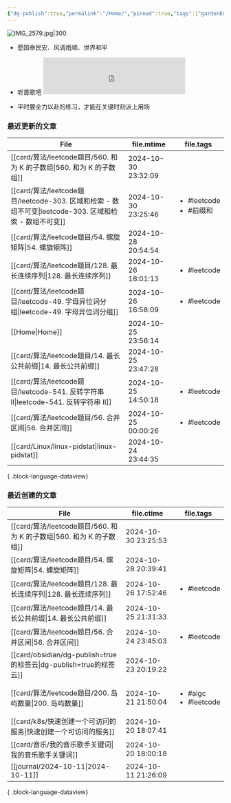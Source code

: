 ```yaml
---
{"dg-publish":true,"permalink":"/Home/","pinned":true,"tags":["gardenEntry"],"dgHomeLink":true,"dgShowBacklinks":"false","noteIcon":"2","created":"2024-01-28T22:46:43+08:00","updated":"2024-09-11T17:07:12+08:00"}
---
```



![IMG_2579.jpg|300](/img/user/attachs/IMG_2579.jpg)

- 愿国泰民安、风调雨顺、世界和平

- 听首歌吧 <iframe frameborder="no" border="0" marginwidth="0" marginheight="0" width=330 height=86 src="https://music.163.com/outchain/player?type=2&id=2612654282&auto=0&height=66"></iframe>
- 平时要全力以赴的练习，才能在关键时刻派上用场


### 最近更新的文章

| File                                                                               | file.mtime          | file.tags                                |
| ---------------------------------------------------------------------------------- | ------------------- | ---------------------------------------- |
| [[card/算法/leetcode题目/560. 和为 K 的子数组\|560. 和为 K 的子数组]]                           | 2024-10-30 23:32:09 | <ul></ul>                                |
| [[card/算法/leetcode题目/leetcode-303. 区域和检索 - 数组不可变\|leetcode-303. 区域和检索 - 数组不可变]] | 2024-10-30 23:25:46 | <ul><li>#leetcode</li><li>#前缀和</li></ul> |
| [[card/算法/leetcode题目/54. 螺旋矩阵\|54. 螺旋矩阵]]                                       | 2024-10-28 20:54:54 | <ul></ul>                                |
| [[card/算法/leetcode题目/128. 最长连续序列\|128. 最长连续序列]]                                 | 2024-10-26 18:01:13 | <ul><li>#leetcode</li></ul>              |
| [[card/算法/leetcode题目/leetcode-49. 字母异位词分组\|leetcode-49. 字母异位词分组]]               | 2024-10-26 16:58:09 | <ul><li>#leetcode</li></ul>              |
| [[Home\|Home]]                                                                  | 2024-10-25 23:56:14 | <ul></ul>                                |
| [[card/算法/leetcode题目/14. 最长公共前缀\|14. 最长公共前缀]]                                   | 2024-10-25 23:47:28 | <ul></ul>                                |
| [[card/算法/leetcode题目/leetcode-541. 反转字符串 II\|leetcode-541. 反转字符串 II]]           | 2024-10-25 14:50:18 | <ul><li>#leetcode</li></ul>              |
| [[card/算法/leetcode题目/56. 合并区间\|56. 合并区间]]                                       | 2024-10-25 00:00:26 | <ul><li>#leetcode</li></ul>              |
| [[card/Linux/linux-pidstat\|linux-pidstat]]                                     | 2024-10-24 23:44:35 | <ul></ul>                                |

{ .block-language-dataview}

### 最近创建的文章

| File                                                          | file.ctime          | file.tags                                 |
| ------------------------------------------------------------- | ------------------- | ----------------------------------------- |
| [[card/算法/leetcode题目/560. 和为 K 的子数组\|560. 和为 K 的子数组]]      | 2024-10-30 23:25:53 | <ul></ul>                                 |
| [[card/算法/leetcode题目/54. 螺旋矩阵\|54. 螺旋矩阵]]                  | 2024-10-28 20:39:41 | <ul></ul>                                 |
| [[card/算法/leetcode题目/128. 最长连续序列\|128. 最长连续序列]]            | 2024-10-26 17:52:46 | <ul><li>#leetcode</li></ul>               |
| [[card/算法/leetcode题目/14. 最长公共前缀\|14. 最长公共前缀]]              | 2024-10-25 21:31:33 | <ul></ul>                                 |
| [[card/算法/leetcode题目/56. 合并区间\|56. 合并区间]]                  | 2024-10-24 23:45:03 | <ul><li>#leetcode</li></ul>               |
| [[card/obsidian/dg-publish=true的标签云\|dg-publish=true的标签云]] | 2024-10-23 20:19:22 | <ul></ul>                                 |
| [[card/算法/leetcode题目/200. 岛屿数量\|200. 岛屿数量]]                | 2024-10-21 21:50:04 | <ul><li>#aigc</li><li>#leetcode</li></ul> |
| [[card/k8s/快速创建一个可访问的服务\|快速创建一个可访问的服务]]                    | 2024-10-20 18:07:41 | <ul></ul>                                 |
| [[card/音乐/我的音乐歌手关键词\|我的音乐歌手关键词]]                           | 2024-10-20 18:00:18 | <ul></ul>                                 |
| [[journal/2024-10-11\|2024-10-11]]                         | 2024-10-11 21:26:09 | <ul></ul>                                 |

{ .block-language-dataview}

